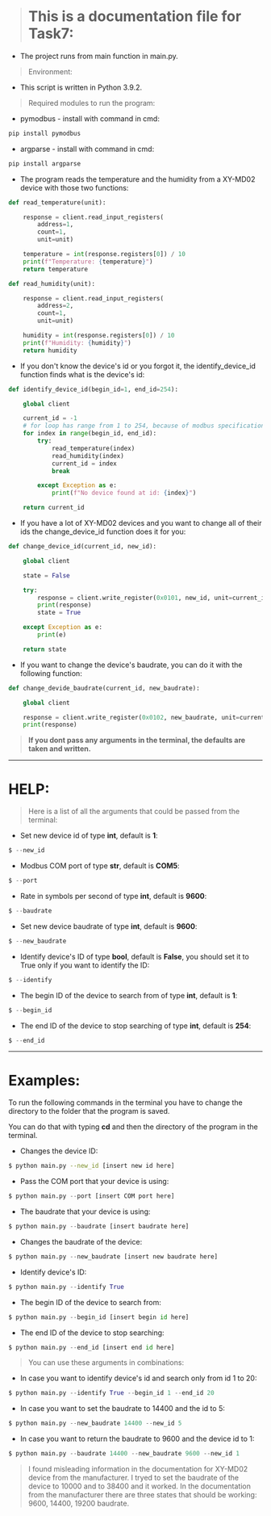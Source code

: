 > # This is a documentation file for Task7:

* The project runs from main function in main.py.

> Environment:

* This script is written in Python 3.9.2.

> Required modules to run the program:

* pymodbus - install with command in cmd:
```py
pip install pymodbus
```

* argparse - install with command in cmd:
```py
pip install argparse
```

* The program reads the temperature and the humidity from a XY-MD02 device with those two functions:

```py
def read_temperature(unit):

    response = client.read_input_registers(
        address=1,
        count=1,
        unit=unit)

    temperature = int(response.registers[0]) / 10
    print(f"Temperature: {temperature}")
    return temperature

def read_humidity(unit):

    response = client.read_input_registers(
        address=2,
        count=1,
        unit=unit)

    humidity = int(response.registers[0]) / 10
    print(f"Humidity: {humidity}")
    return humidity
```

* If you don't know the device's id or you forgot it, the identify_device_id function finds what is the device's id:

```py
def identify_device_id(begin_id=1, end_id=254):

    global client

    current_id = -1
    # for loop has range from 1 to 254, because of modbus specification.
    for index in range(begin_id, end_id):
        try:
            read_temperature(index)
            read_humidity(index)
            current_id = index
            break

        except Exception as e:
            print(f"No device found at id: {index}")

    return current_id
```

* If you have a lot of XY-MD02 devices and you want to change all of their ids the change_device_id function does it for you:

```py
def change_device_id(current_id, new_id):

    global client

    state = False

    try:
        response = client.write_register(0x0101, new_id, unit=current_id)
        print(response)
        state = True

    except Exception as e:
        print(e)

    return state
```

* If you want to change the device's baudrate, you can do it with the following function:

```py
def change_devide_baudrate(current_id, new_baudrate):

    global client

    response = client.write_register(0x0102, new_baudrate, unit=current_id)
    print(response)
```

>  **If you dont pass any arguments in the terminal, the defaults are taken and written.**

---
# HELP:

> Here is a list of all the arguments that could be passed from the terminal:

* Set new device id of type **int**, default is **1**:
```py
$ --new_id
```

* Modbus COM port of type **str**, default is **COM5**:
```py
$ --port
```

* Rate in symbols per second of type **int**, default is **9600**:
```py
$ --baudrate
```

* Set new device baudrate of type **int**, default is **9600**:
```py
$ --new_baudrate
```

* Identify device's ID of type **bool**, default is **False**, you should set it to True only if you want to identify the ID:
```py
$ --identify
```

* The begin ID of the device to search from of type **int**, default is **1**:
```py
$ --begin_id
```

* The end ID of the device to stop searching of type **int**, default is **254**:
```py
$ --end_id
```

---
# Examples:

To run the following commands in the terminal you have to change the directory to the folder that the program is saved.

You can do that with typing **cd** and then the directory of the program in the terminal.

* Changes the device ID:
```sh
$ python main.py --new_id [insert new id here]
```

* Pass the COM port that your device is using:
```py
$ python main.py --port [insert COM port here]
```

* The baudrate that your device is using:
```py
$ python main.py --baudrate [insert baudrate here]
```

* Changes the baudrate of the device:
```py
$ python main.py --new_baudrate [insert new baudrate here]
```

* Identify device's ID:
```py
$ python main.py --identify True
```

* The begin ID of the device to search from:
```py
$ python main.py --begin_id [insert begin id here]
```

* The end ID of the device to stop searching:
```py
$ python main.py --end_id [insert end id here]
```

> You can use these arguments in combinations:

* In case you want to identify device's id and search only from id 1 to 20:
```py
$ python main.py --identify True --begin_id 1 --end_id 20
```

* In case you want to set the baudrate to 14400 and the id to 5:
```py
$ python main.py --new_baudrate 14400 --new_id 5
```

* In case you want to return the baudrate to 9600 and the device id to 1:
```py
$ python main.py --baudrate 14400 --new_baudrate 9600 --new_id 1
```

> I found misleading information in the documentation for XY-MD02 device from the manufacturer. I tryed to set the baudrate of the device to 10000 and to 38400 and it worked. In the documentation from the manufacturer there are three states that should be working: 9600, 14400, 19200 baudrate.
